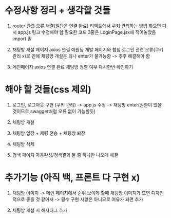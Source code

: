 # 수정사항 정리 + 생각할 것들

1. router 관련 오류 해결(일단은 연결 완료)
    리액트에서 쿠키 관리하는 방법 찾으면 다시 app.js 링크 수정해야 함
    필요한 코드 3줄은 LoginPage.jsx에 적어놓았음 import 밑

2. 채팅방 개설 페이지 axios 연결
    예원님 개발 페이지와 합침
    로그인 관련 오류(쿠키 관리 x)로 인해 채팅방 개설은 되나
    enter가 불가능함 -> 추후 해결해야 함

3. 메인페이지 axios 연결 완료
    채팅방 정렬 여부 다시한번 확인하기

# 해야 할 것들(css 제외)

1. 로그인, 로그아웃 구현 (쿠키 관리)
    -> app.js 수정
    -> 채팅방 enter(권한이 있을 것이므로 swagger처럼 오류 없이 가능할듯)

2. 채팅방 개설

3. 채팅방 입장 + 채팅 전송 + 채팅방 퇴장

4. 채팅방 삭제

5. 검색 페이지 자동완성/검색결과 둘 중 하나만 나오게 해결


# 추가기능 (아직 백, 프론트 다 구현 x)

1. 채팅방 이미지
    -> 메인 페이지에서 순위 보이게 할때 채팅방 이미지가 뜨면 디자인적으로 좋을 것 같아서
    -> 필수 구현 사항은 아니므로 여유가 되면 추가

2. 채팅방 개설 시 해시태그 추가